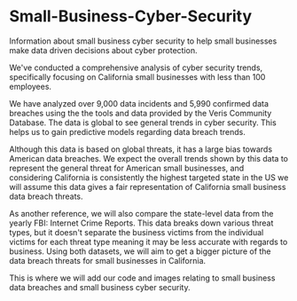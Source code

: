 # Small-Business-Cyber-Security
Information about small business cyber security to help small businesses make data driven decisions about cyber protection. 

We've conducted a comprehensive analysis of cyber security trends, specifically focusing on California small businesses with less than 100 employees. 

We have analyzed over 9,000 data incidents and 5,990 confirmed data breaches using the the tools and data provided by the Veris Community Database. The data is global to see general trends in cyber security. This helps us to gain 
predictive models regarding data breach trends. 

Although this data is based on global threats, it has a large bias towards American data breaches. We expect the overall trends shown by this data to represent the general threat for American small businesses, and considering California is consistently the highest targeted state in the US we will assume this data gives a fair representation of California small business data breach threats. 

As another reference, we will also compare the state-level data from the yearly FBI: Internet Crime Reports. This data breaks down various threat types, but it doesn't separate the business victims from the individual victims for each threat type meaning it may be less accurate with regards to business. Using both datasets, we will aim to get a bigger picture of the data breach threats for small businesses in California.

This is where we will add our code and images relating to small business data breaches and small business cyber security. 


